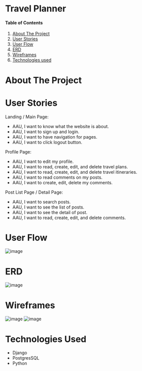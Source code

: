 # Travel Planner

#### Table of Contents  
1. [About The Project](#about-the-project)
2. [User Stories](#user-stories)
3. [User Flow](#user-flow)
4. [ERD](#erd)
5. [Wireframes](#wireframes)
6. [Technologies used](#technologies-used)

# About The Project  

# User Stories
Landing / Main Page:
- AAU, I want to know what the website is about.  
- AAU, I want to sign up and login. 
- AAU, I want to have navigation for pages.  
- AAU, I want to click logout button. 

Profile Page:  
- AAU, I want to edit my profile.  
- AAU, I want to read, create, edit, and delete travel plans.   
- AAU, I want to read, create, edit, and delete travel itineraries.  
- AAU, I want to read comments on my posts.  
- AAU, I want to create, edit, delete my comments.  

Post List Page / Detail Page:  
- AAU, I want to search posts. 
- AAU, I want to see the list of posts. 
- AAU, I want to see the detail of post.  
- AAU, I want to read, create, edit, and delete comments.  

# User Flow
![image](https://user-images.githubusercontent.com/47770303/160962673-59ea7b6c-dee9-4cfc-a077-7a9b15c4d792.png)  

# ERD
![image](https://user-images.githubusercontent.com/47770303/161394120-89eef39d-c9d8-4b31-8631-c3e163632bd5.png)


# Wireframes
![image](https://user-images.githubusercontent.com/47770303/161394182-fb35d194-b453-4310-896c-dafe03dc27ef.png)
![image](https://user-images.githubusercontent.com/47770303/161394203-96c7ea33-0cae-4384-b224-ca5c1c3c4dce.png)

# Technologies Used
- Django
- PostgresSQL
- Python


